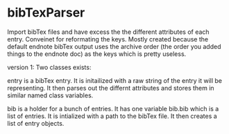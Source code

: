 # bibTexParser
Import bibTex files and have excess the the different attributes of each entry. Conveinet for reformating the keys. Mostly created because the default endnote bibTex output uses the archive order (the order you added things to the endnote doc) as the keys which is pretty useless.

version 1: Two classes exists:

entry is a bibTex entry. It is initailized with a raw string of the entry it will be representing. It then parses out the differnt attributes and stores them in similar named class variables.

bib is a holder for a bunch of entries. It has one variable bib.bib which is a list of entries. It is intialized with a path to the bibTex file. It then creates a list of entry objects.
